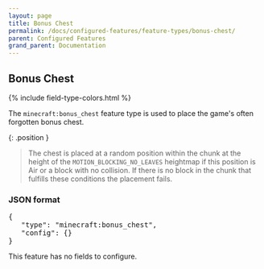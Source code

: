 ```yaml
---
layout: page
title: Bonus Chest
permalink: /docs/configured-features/feature-types/bonus-chest/
parent: Configured Features
grand_parent: Documentation
---
```


## Bonus Chest

<head>
    {% include field-type-colors.html %}
</head>

The `minecraft:bonus_chest` feature type is used to place the game's often forgotten bonus chest.

{: .position }
> The chest is placed at a random position within the chunk at the height of the `MOTION_BLOCKING_NO_LEAVES` heightmap if this position is Air or a block with no collision.
> If there is no block in the chunk that fulfills these conditions the placement fails.

### JSON format

<pre>
{
   "type": "minecraft:bonus_chest",
   "config": {}
}
</pre>

This feature has no fields to configure.